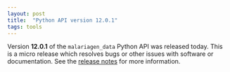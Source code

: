 ```yaml
---
layout: post
title:  "Python API version 12.0.1"
tags: tools
---
```


Version <strong>12.0.1</strong> of the `malariagen_data` Python API was
released today. This is a micro release which resolves bugs or other
issues with software or documentation. See the [release
notes](https://github.com/malariagen/malariagen-data-python/releases/tag/v12.0.1)
for more information.
